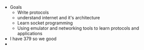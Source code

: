 - Goals
	- Write protocols
	- understand internet and it's architecture
	- Learn socket programming
	- Using emulator and networking tools to learn protocols and applications
- I have 379 so we good
- 